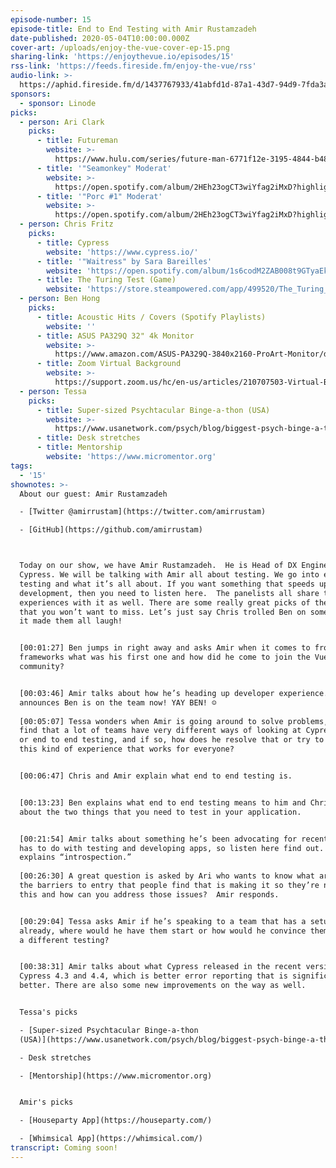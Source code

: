 ```yaml
---
episode-number: 15
episode-title: End to End Testing with Amir Rustamzadeh
date-published: 2020-05-04T10:00:00.000Z
cover-art: /uploads/enjoy-the-vue-cover-ep-15.png
sharing-link: 'https://enjoythevue.io/episodes/15'
rss-link: 'https://feeds.fireside.fm/enjoy-the-vue/rss'
audio-link: >-
  https://aphid.fireside.fm/d/1437767933/41abfd1d-87a1-43d7-94d9-7fda3a5120e1/68adfe24-ec8e-4ccf-ab1a-5e268bcf6239.mp3
sponsors: 
  - sponsor: Linode
picks:
  - person: Ari Clark
    picks:
      - title: Futureman
        website: >-
          https://www.hulu.com/series/future-man-6771f12e-3195-4844-b489-f21732aa789b?&cmp=8762&utm_source=google&utm_medium=SEM&utm_campaign=CM_SEM_FutureMan%20_Launch_Q4_2017&utm_term=future%20man%20hulu&ds_rl=1251123&gclid=CjwKCAjwv4_1BRAhEiwAtMDLso6cGBTOq16_q_6HQYWvI5Y5XjdEJqJunSdUq-NqD-yFirZ69WziQxoCPf8QAvD_BwE&gclsrc=aw.ds
      - title: '"Seamonkey" Moderat'
        website: >-
          https://open.spotify.com/album/2HEh23ogCT3wiYfag2iMxD?highlight=spotify:track:7yQYuDWHOcEwngp2cYmQkC
      - title: '"Porc #1" Moderat'
        website: >-
          https://open.spotify.com/album/2HEh23ogCT3wiYfag2iMxD?highlight=spotify:track:7yQYuDWHOcEwngp2cYmQkC
  - person: Chris Fritz
    picks:
      - title: Cypress
        website: 'https://www.cypress.io/'
      - title: '"Waitress" by Sara Bareilles'
        website: 'https://open.spotify.com/album/1s6codM2ZAB008t9GTyaEk'
      - title: The Turing Test (Game)
        website: 'https://store.steampowered.com/app/499520/The_Turing_Test/'
  - person: Ben Hong
    picks:
      - title: Acoustic Hits / Covers (Spotify Playlists)
        website: ''
      - title: ASUS PA329Q 32" 4k Monitor
        website: >-
          https://www.amazon.com/ASUS-PA329Q-3840x2160-ProArt-Monitor/dp/B01F6D1ITM
      - title: Zoom Virtual Background
        website: >-
          https://support.zoom.us/hc/en-us/articles/210707503-Virtual-Background?mobile_site=true
  - person: Tessa
    picks:
      - title: Super-sized Psychtacular Binge-a-thon (USA)
        website: >-
          https://www.usanetwork.com/psych/blog/biggest-psych-binge-a-thon-ever-coming-this-april
      - title: Desk stretches
      - title: Mentorship
        website: 'https://www.micromentor.org'
tags:
  - '15'
shownotes: >-
  About our guest: Amir Rustamzadeh

  - [Twitter @amirrustam](https://twitter.com/amirrustam)

  - [GitHub](https://github.com/amirrustam)



  Today on our show, we have Amir Rustamzadeh.  He is Head of DX Engineering at
  Cypress. We will be talking with Amir all about testing. We go into end to end
  testing and what it’s all about. If you want something that speeds up your
  development, then you need to listen here.  The panelists all share their
  experiences with it as well. There are some really great picks of the week
  that you won’t want to miss. Let’s just say Chris trolled Ben on something and
  it made them all laugh! 


  [00:01:27] Ben jumps in right away and asks Amir when it comes to front end
  frameworks what was his first one and how did he come to join the Vue
  community?


  [00:03:46] Amir talks about how he’s heading up developer experience.  He
  announces Ben is on the team now! YAY BEN! ☺
   
  [00:05:07] Tessa wonders when Amir is going around to solve problems, does he
  find that a lot of teams have very different ways of looking at Cypress usage
  or end to end testing, and if so, how does he resolve that or try to work on
  this kind of experience that works for everyone?  


  [00:06:47] Chris and Amir explain what end to end testing is.  


  [00:13:23] Ben explains what end to end testing means to him and Chris talks
  about the two things that you need to test in your application. 


  [00:21:54] Amir talks about something he’s been advocating for recently that
  has to do with testing and developing apps, so listen here find out. He also
  explains “introspection.”
   
  [00:26:30] A great question is asked by Ari who wants to know what are some of
  the barriers to entry that people find that is making it so they’re not doing
  this and how can you address those issues?  Amir responds.  


  [00:29:04] Tessa asks Amir if he’s speaking to a team that has a setup
  already, where would he have them start or how would he convince them to adopt
  a different testing? 


  [00:38:31] Amir talks about what Cypress released in the recent version of
  Cypress 4.3 and 4.4, which is better error reporting that is significantly
  better. There are also some new improvements on the way as well. 


  Tessa's picks

  - [Super-sized Psychtacular Binge-a-thon
  (USA)](https://www.usanetwork.com/psych/blog/biggest-psych-binge-a-thon-ever-coming-this-april)

  - Desk stretches

  - [Mentorship](https://www.micromentor.org)


  Amir's picks

  - [Houseparty App](https://houseparty.com/)

  - [Whimsical App](https://whimsical.com/)
transcript: Coming soon!
---
```


